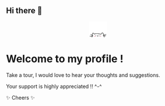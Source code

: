 ## Hi there 👋

  <p align="center">
        <a href="https://longtao.fun">
            <img src="cat.webp" width="50"/>
        </a>
    </p>


# Welcome to my profile !

Take a tour, I would love to hear your thoughts and suggestions.

Your support is highly appreciated !! ^-^

✨ Cheers ✨
